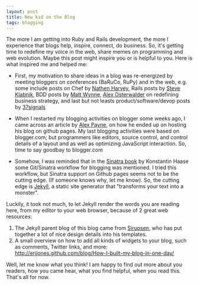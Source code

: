 ```yaml
---
layout: post
title: New kid on the Blog 
tags: blogging
---
```


The more I am getting into Ruby and Rails development, the more I experience that blogs help, inspire, connect, do business. So, it's getting time to redefine my voice in the web, share memes on programming and web evolution. Maybe this post might inspire you or is helpful to you. Here is what inspired me and helped me:

* First, my motivation to share ideas in a blog was re-energized by meeting bloggers on conferences (BaRuCo, RuPy) and in the web, e.g. some include posts on Chef by [Nathen Harvey](http://nathenharvey.com), Rails posts by [Steve Klabnik](http://words.steveklabnik.com/), BDD posts by [Matt Wynne](http://blog.mattwynne.net/), [Alex Osterwalder](http://businessmodelalchemist.com) on redefining business strategy, and last but not leasts product/software/devop posts by [37signals](http://svn.37signals.com)

* When I restarted my blogging activities on blogger some weeks ago, I came across an article by [Alex Payne](http://al3x.net/about.html), on how he ended up on hosting his blog on github pages. My last blogging activities were based on blogger.com; but programmers like editors, source control, and control details of a layout and as well as optimizing JavaScript interaction. So, time to say goodbay to blogger.com

* Somehow, I was reminded that in the [Sinatra book](http://shop.oreilly.com/product/0636920019664.do) by Konstantin Haase some Git/Sinatra workflow for blogging was mentioned. I tried this workflow, but Sinatra support on Github pages seems not to be the cutting edge. (If someone knows why, let me know). So, the cutting edge is [Jekyll](http://jekyllrb.com/), a static site generator that "transforms your text into a monster".

Luckily, it took not much, to let Jekyll render the words you are reading here, from my editor to your web browser, because of 2 great web resources:

1. The Jekyll parent blog of this blog came from [Sirupsen](https://github.com/Sirupsen/sirupsen.github.com), who has put together a lot of nice design details into his templates.
2. A small overview on how to add all kinds of widgets to your blog, such as comments, Twitter links, and more: http://erjjones.github.com/blog/How-I-built-my-blog-in-one-day/

Well, let me know what you think! I am happy to find out more about you readers, how you came hear, what you find helpful, when you read this. That's all for now.

